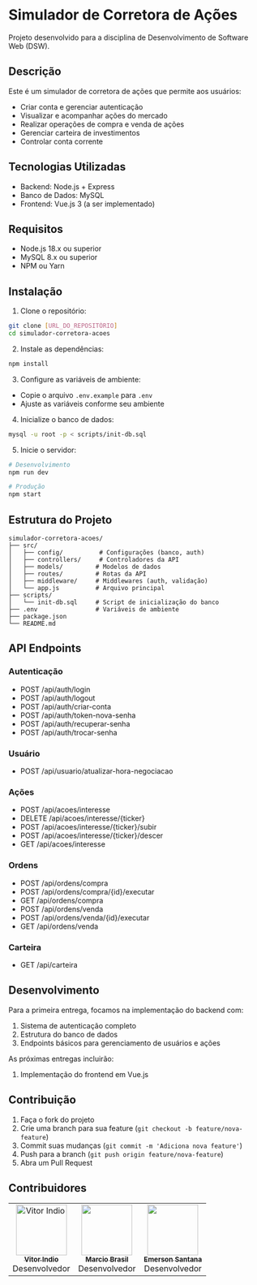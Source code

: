 # Simulador de Corretora de Ações

Projeto desenvolvido para a disciplina de Desenvolvimento de Software Web (DSW).

## Descrição

Este é um simulador de corretora de ações que permite aos usuários:
- Criar conta e gerenciar autenticação
- Visualizar e acompanhar ações do mercado
- Realizar operações de compra e venda de ações
- Gerenciar carteira de investimentos
- Controlar conta corrente

## Tecnologias Utilizadas

- Backend: Node.js + Express
- Banco de Dados: MySQL
- Frontend: Vue.js 3 (a ser implementado)

## Requisitos

- Node.js 18.x ou superior
- MySQL 8.x ou superior
- NPM ou Yarn

## Instalação

1. Clone o repositório:
```bash
git clone [URL_DO_REPOSITÓRIO]
cd simulador-corretora-acoes
```

2. Instale as dependências:
```bash
npm install
```

3. Configure as variáveis de ambiente:
- Copie o arquivo `.env.example` para `.env`
- Ajuste as variáveis conforme seu ambiente

4. Inicialize o banco de dados:
```bash
mysql -u root -p < scripts/init-db.sql
```

5. Inicie o servidor:
```bash
# Desenvolvimento
npm run dev

# Produção
npm start
```

## Estrutura do Projeto

```
simulador-corretora-acoes/
├── src/
│   ├── config/          # Configurações (banco, auth)
│   ├── controllers/     # Controladores da API
│   ├── models/         # Modelos de dados
│   ├── routes/         # Rotas da API
│   ├── middleware/     # Middlewares (auth, validação)
│   └── app.js          # Arquivo principal
├── scripts/
│   └── init-db.sql     # Script de inicialização do banco
├── .env                # Variáveis de ambiente
├── package.json
└── README.md
```

## API Endpoints

### Autenticação
- POST /api/auth/login
- POST /api/auth/logout
- POST /api/auth/criar-conta
- POST /api/auth/token-nova-senha
- POST /api/auth/recuperar-senha
- POST /api/auth/trocar-senha

### Usuário
- POST /api/usuario/atualizar-hora-negociacao

### Ações
- POST /api/acoes/interesse
- DELETE /api/acoes/interesse/{ticker}
- POST /api/acoes/interesse/{ticker}/subir
- POST /api/acoes/interesse/{ticker}/descer
- GET /api/acoes/interesse

### Ordens
- POST /api/ordens/compra
- POST /api/ordens/compra/{id}/executar
- GET /api/ordens/compra
- POST /api/ordens/venda
- POST /api/ordens/venda/{id}/executar
- GET /api/ordens/venda

### Carteira
- GET /api/carteira

## Desenvolvimento

Para a primeira entrega, focamos na implementação do backend com:
1. Sistema de autenticação completo
2. Estrutura do banco de dados
3. Endpoints básicos para gerenciamento de usuários e ações

As próximas entregas incluirão:
1. Implementação do frontend em Vue.js

## Contribuição

1. Faça o fork do projeto
2. Crie uma branch para sua feature (`git checkout -b feature/nova-feature`)
3. Commit suas mudanças (`git commit -m 'Adiciona nova feature'`)
4. Push para a branch (`git push origin feature/nova-feature`)
5. Abra um Pull Request 

## Contribuidores
<table>
  <tr>
    <td align="center">
      <a href="https://github.com/vitorindio">
        <img src="https://avatars.githubusercontent.com/u/88738275?s=100&v=4" alt="Vitor Indio" width="100px"/><br />
        <sub><b>Vitor Indio</b></sub>
        <br />
      </a>
      <span>Desenvolvedor</span>
    </td>
    <td align="center">
      <a href="https://github.com/marciobfl">
        <img src="https://avatars.githubusercontent.com/u/37818174?u=5fbeb7dab8ac9deb784112bb07278a7a90ed690c&v=4&" alt="" width="100px"/><br />
        <sub><b>Marcio Brasil</b></sub>
        <br />
      </a>
      <span>Desenvolvedor</span>
    </td>
    <td align="center">
      <a href="https://github.com/emersonsemidio">
        <img src="https://avatars.githubusercontent.com/u/53706014?v=4" alt="" width="100px"/><br />
        <sub><b>Emerson Santana</b></sub>
        <br />
      </a>
      <span>Desenvolvedor</span>
    </td>
  </tr>
</table>


